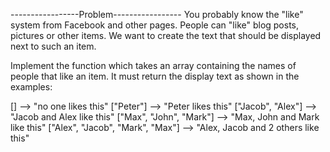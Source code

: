 -----------------Problem-----------------
You probably know the "like" system from Facebook and other pages. 
People can "like" blog posts, pictures or other items. 
We want to create the text that should be displayed next to such an item.


Implement the function which takes an array containing the names of people that like an item. 
It must return the display text as shown in the examples:

[]                                -->  "no one likes this"
["Peter"]                         -->  "Peter likes this"
["Jacob", "Alex"]                 -->  "Jacob and Alex like this"
["Max", "John", "Mark"]           -->  "Max, John and Mark like this"
["Alex", "Jacob", "Mark", "Max"]  -->  "Alex, Jacob and 2 others like this"